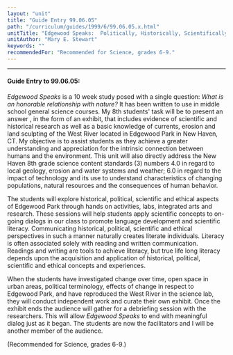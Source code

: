 ```yaml
---
layout: "unit"
title: "Guide Entry 99.06.05"
path: "/curriculum/guides/1999/6/99.06.05.x.html"
unitTitle: "Edgewood Speaks:  Politically, Historically, Scientifically and Ethically"
unitAuthor: "Mary E. Stewart"
keywords: ""
recommendedFor: "Recommended for Science, grades 6-9."
---
```

<body>
<hr/>
<h4>
Guide Entry to 99.06.05:
</h4>
<i>
Edgewood Speaks
</i>
is a 10 week study posed with a single question:
<i>
What is an honorable relationship with nature?
</i>
It has been written to use in middle school general science courses.  My 8th students' task will be to present an answer , in the form of an exhibit, that includes evidence of scientific and historical research as well as a basic knowledge of currents, erosion and land sculpting of the West River located in Edgewood Park in New Haven, CT.  My objective is to assist students as they achieve a greater understanding and appreciation for the intrinsic connection between humans and the environment.  This unit will also directly address the New Haven 8th grade science content standards (3) numbers 4.0 in regard to local geology, erosion and water systems and weather; 6.0 in regard to the impact of technology and its use to understand characteristics of changing populations, natural resources and the consequences of human behavior.
<p>
The students will explore  historical, political, scientific and ethical aspects of Edgewood Park through hands on activities, labs, integrated arts and research.  These sessions will help students apply scientific concepts to on-going dialogs in our class to promote language development and scientific literacy. Communicating historical, political, scientific and ethical perspectives in such a manner naturally creates literate individuals.  Literacy is often associated solely with reading and written communication.  Readings and writing are tools to achieve literacy, but true life long literacy depends upon the acquisition and application of historical, political, scientific and ethical concepts and experiences.
</p>
<p>
When the students have investigated change over time, open space in urban areas, political terminology, effects of change in respect to Edgewood Park, and have reproduced the West River in the science lab, they will conduct independent work and curate their own exhibit. Once the exhibit ends the audience will gather for a debriefing session with the researchers.  This will allow
<i>
Edgewood Speaks
</i>
to end with meaningful dialog just as it began.  The students are now the facilitators and I will be another member of the audience.
</p>
<p>
(Recommended for Science, grades 6-9.)
</p>
</body>